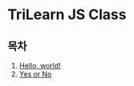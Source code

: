 # TriLearn JS Class

## 목차
1. [Hello, world!](1.%20helloworld.md)
2. [Yes or No](2.%20yes%20or%20no.md)